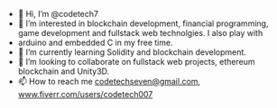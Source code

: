 - 👋 Hi, I’m @codetech7
- 👀 I’m interested in blockchain development, financial programming, game development and fullstack web technolgies. I also play with 
- arduino and embedded C in my free time.
- 🌱 I’m currently learning Solidity and blockchain development.
- 💞️ I’m looking to collaborate on fullstack web projects, ethereum blockchain and Unity3D.
- 📫 How to reach me codetechseven@gmail.com, www.fiverr.com/users/codetech007

<!---
codetech7/codetech7 is a ✨ special ✨ repository because its `README.md` (this file) appears on your GitHub profile.
You can click the Preview link to take a look at your changes.
--->
